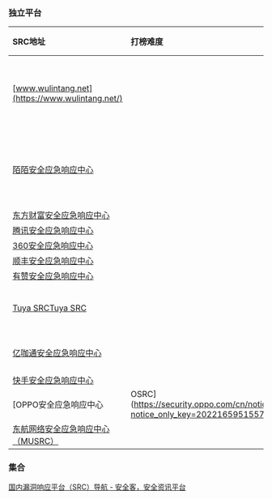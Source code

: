 ### 独立平台
| SRC地址        | 打榜难度   |  奖励形式  | 备注 |
| :--------  | :-----  | :----:  | :----:|
|[www.wulintang.net](https://www.wulintang.net/)||无|限制国内访问|
|[陌陌安全应急响应中心](https://security.immomo.com/blog)||积分、奖品、年终奖||
|[东方财富安全应急响应中心](https://security.eastmoney.com/)||||
|[腾讯安全应急响应中心](https://security.tencent.com/?show4orY.doczeP3JNE20231229)||||
|[360安全应急响应中心](https://security.360.cn/)||||
|[顺丰安全应急响应中心](https://sfsrc.sf-express.com/home)||||
|[有赞安全应急响应中心](https://src.youzan.com/)||||
|[Tuya SRC](https://src.tuya.com/)[Tuya SRC](https://src.tuyacn.com/)||1积分=1美元||
|[亿咖通安全应急响应中心](https://src.ecarxgroup.com/)|||人民币|
|[快手安全应急响应中心](https://security.kuaishou.com/notice)||||
|[OPPO安全应急响应中心 | OSRC](https://security.oppo.com/cn/noticeDetail?notice_only_key=20221659515571953)||||
|[东航网络安全应急响应中心（MUSRC）](https://src.ceair.com/contributionList/)||||



### 集合
[国内漏洞响应平台（SRC）导航 - 安全客，安全资讯平台](https://www.anquanke.com/src)
